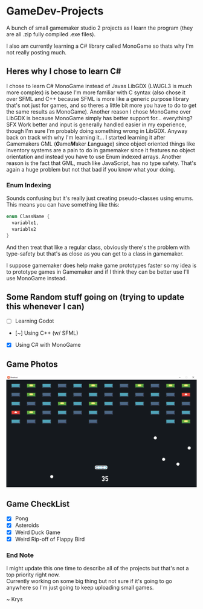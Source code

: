 # GameDev-Projects
A bunch of small gamemaker studio 2 projects as I learn the program (they are all .zip fully compiled .exe files).  

I also am currently learning a C# library called MonoGame so thats why I'm not really posting much.

## Heres why I chose to learn C#
I chose to learn C# MonoGame instead of Javas LibGDX (LWJGL3 is much more complex) is because I'm more familiar with C syntax (also chose it over SFML and C++ because SFML is more like a generic purpose library that's not just for games, and so theres a little bit more you have to do to get the same results as MonoGame). Another reason I chose MonoGame over LibGDX is because MonoGame simply has better support for... everything? SFX Work better and input is generally handled easier in my experience, though I'm sure I'm probably doing something wrong in LibGDX. Anyway back on track with why I'm learning it... I started learning it after Gamemakers GML (***G***ame***M***aker ***L***anguage) since object oriented things like inventory systems are a pain to do in gamemaker since it features no object orientation and instead you have to use Enum indexed arrays. Another reason is the fact that GML, much like JavaScript, has no type safety. That's again a huge problem but not that bad if you know what your doing.

### Enum Indexing  
Sounds confusing but it's really just creating pseudo-classes using enums. This means you can have something like this:  
```cpp
enum ClassName {
  variable1,
  variable2
}
```  
And then treat that like a regular class, obviously there's the problem with type-safety but that's as close as you can get to a class in gamemaker.  

I suppose gamemaker does help make game prototypes faster so my idea is to prototype games in Gamemaker and if I think they can be better use I'll use MonoGame instead.

## Some Random stuff going on (trying to update this whenever I can)  
- [ ] Learning Godot
- [~] Using C++ (w/ SFML)
- [x] Using C# with MonoGame 

## Game Photos
![Breakout](https://github.com/KPrzeczek/Gamedev-Projects/blob/master/Breakout_Game.png)

## Game CheckList
- [x] Pong
- [x] Asteroids
- [x] Weird Duck Game
- [x] Weird Rip-off of Flappy Bird

### End Note
I might update this one time to describe all of the projects but that's not a top priority right now.  
Currently working on some big thing but not sure if it's going to go anywhere so I'm just going to keep uploading small games.  

~ Krys
